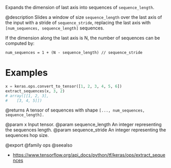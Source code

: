 Expands the dimension of last axis into sequences of `sequence_length`.

@description
Slides a window of size `sequence_length` over the last axis of the input
with a stride of `sequence_stride`, replacing the last axis with
`[num_sequences, sequence_length]` sequences.

If the dimension along the last axis is N, the number of sequences can be
computed by:

`num_sequences = 1 + (N - sequence_length) // sequence_stride`

# Examples
```python
x = keras.ops.convert_to_tensor([1, 2, 3, 4, 5, 6])
extract_sequences(x, 3, 2)
# array([[1, 2, 3],
#    [3, 4, 5]])
```

@returns
A tensor of sequences with shape `[..., num_sequences, sequence_length].`

@param x Input tensor.
@param sequence_length An integer representing the sequences length.
@param sequence_stride An integer representing the sequences hop size.

@export
@family ops
@seealso
+ <https://www.tensorflow.org/api_docs/python/tf/keras/ops/extract_sequences>
